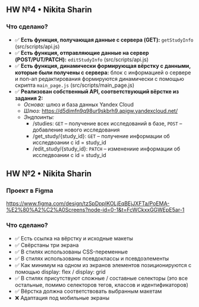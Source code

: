 ## HW №4 • Nikita Sharin

### Что сделано?
- ✅ **Есть функция, получающая данные с сервера (GET):** `getStudyInfo` (src/scripts/api.js)
- ✅ **Есть функция, отправляющие данные на сервер (POST/PUT/PATCH):** `editStudyInfo` (src/scripts/api.js)
- ✅ **Есть функция, динамически формирующая вёрстку с данными, которые были получены с сервера:** блок с информацией о сервере и поп-ап редактирования формируются динамически с помощью скрипта `main_page.js` (src/scripts/main_page.js)
- ✅ **Реализован собственный API, соответствующий вёрстке из задания 2:**
  - *Основа:* шлюз и база данных Yandex Cloud
  - *Шлюз:* https://d5dimfn9q98ur9skbrh9.apigw.yandexcloud.net/
  - *Эндпоинты:*
    - /studies: `GET` – получение всех исследований в базе, `POST` – добавление нового исследования
    - /get_study/{study_id}: `GET` – получение информации об исследвоании с id = study_id
    - /edit_study/{study_id}: `PATCH` – изменениие информации об исследвоании с id = study_id

## HW №2 • Nikita Sharin

### Проект в Figma
https://www.figma.com/design/tzSpDppIKOLjEqBEjJXFTa/PoEMA-%E2%80%A2%C2%A0Screens?node-id=0-1&t=FcWCkxxGGWEpE5ar-1

### Что сделано?
- ✅ Есть ссылка на вёрстку и исходные макеты
- ✅ Свёрстаны три экрана
- ✅ В стилях использованы CSS-переменные
- ✅ В стилях использованы псевдоклассы и псевдоэлементы
- ✅ Как минимум на одном из экранов элементов позиционируются с помощью display: flex / display: grid
- ✅ В стилях присутствуют сложные / составные селекторы (это все остальные, помимо селекторов тегов, классов и идентификаторов)
- ✅ Вёрстка должна соответствовать выбранным макетам
- ❌ Адаптация под мобильные экраны
